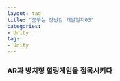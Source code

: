 ```yaml
---
layout: tag
title: "꿈꾸는 장난감 개발일지03"
categories:
- Unity
tag:
- Unity
---
```


### AR과 방치형 힐링게임을 접목시키다
